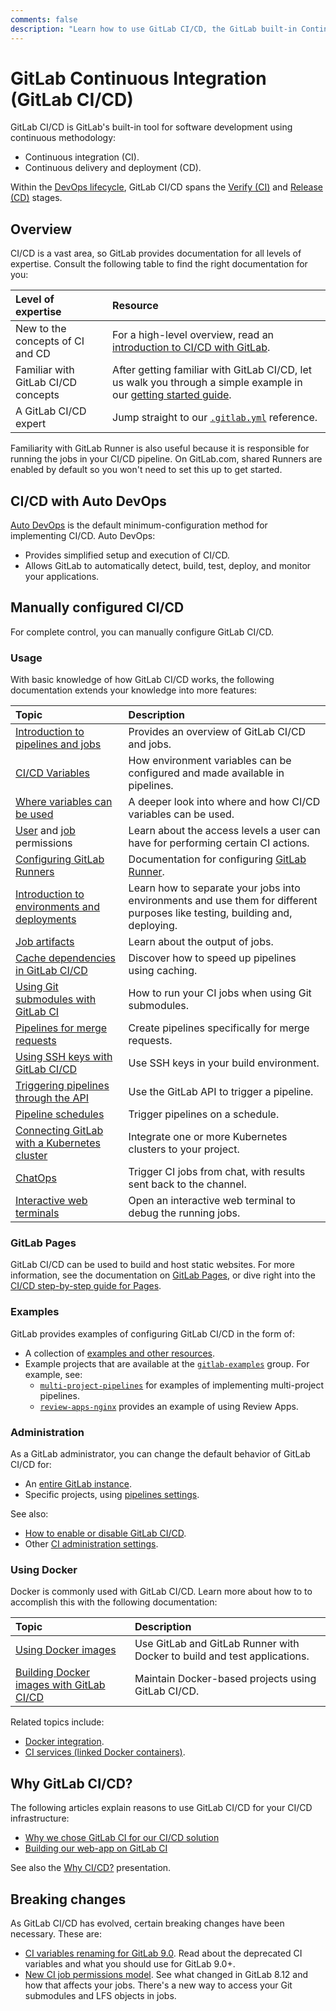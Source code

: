 ```yaml
---
comments: false
description: "Learn how to use GitLab CI/CD, the GitLab built-in Continuous Integration, Continuous Deployment, and Continuous Delivery toolset to build, test, and deploy your application."
---
```


# GitLab Continuous Integration (GitLab CI/CD)

GitLab CI/CD is GitLab's built-in tool for software development using continuous methodology:

- Continuous integration (CI).
- Continuous delivery and deployment (CD).

Within the [DevOps lifecycle](../README.md#the-entire-devops-lifecycle), GitLab CI/CD spans
the [Verify (CI)](../README.md#verify) and [Release (CD)](../README.md#release) stages.

## Overview

CI/CD is a vast area, so GitLab provides documentation for all levels of expertise. Consult the following table to find the right documentation for you:

| Level of expertise                  | Resource                                                                                                                                  |
|:------------------------------------|:------------------------------------------------------------------------------------------------------------------------------------------|
| New to the concepts of CI and CD    | For a high-level overview, read an [introduction to CI/CD with GitLab](introduction/index.md).                                            |
| Familiar with GitLab CI/CD concepts | After getting familiar with GitLab CI/CD, let us walk you through a simple example in our [getting started guide](quick_start/README.md). |
| A GitLab CI/CD expert               | Jump straight to our [`.gitlab.yml`](yaml/README.md) reference.                                                                           |

Familiarity with GitLab Runner is also useful because it is responsible for running the jobs in your
CI/CD pipeline. On GitLab.com, shared Runners are enabled by default so you won't need to set this up to get started.

## CI/CD with Auto DevOps

[Auto DevOps](../topics/autodevops/index.md) is the default minimum-configuration method for
implementing CI/CD. Auto DevOps:

- Provides simplified setup and execution of CI/CD.
- Allows GitLab to automatically detect, build, test, deploy, and monitor your applications.

## Manually configured CI/CD

For complete control, you can manually configure GitLab CI/CD.

### Usage

With basic knowledge of how GitLab CI/CD works, the following documentation extends your knowledge
into more features:

| Topic                                                                                                  | Description                                                                                                                  |
|:-------------------------------------------------------------------------------------------------------|:-----------------------------------------------------------------------------------------------------------------------------|
| [Introduction to pipelines and jobs](pipelines.md)                                                     | Provides an overview of GitLab CI/CD and jobs.                                                                               |
| [CI/CD Variables](variables/README.md)                                                                 | How environment variables can be configured and made available in pipelines.                                                 |
| [Where variables can be used](variables/where_variables_can_be_used.md)                                | A deeper look into where and how CI/CD variables can be used.                                                                |
| [User](../user/permissions.md#gitlab-ci) and [job](../user/permissions.md#job-permissions) permissions | Learn about the access levels a user can have for performing certain CI actions.                                             |
| [Configuring GitLab Runners](runners/README.md)                                                        | Documentation for configuring [GitLab Runner](https://docs.gitlab.com/runner/).                                              |
| [Introduction to environments and deployments](environments.md)                                        | Learn how to separate your jobs into environments and use them for different purposes like testing, building and, deploying. |
| [Job artifacts](../user/project/pipelines/job_artifacts.md)                                            | Learn about the output of jobs.                                                                                              |
| [Cache dependencies in GitLab CI/CD](caching/index.md)                                                 | Discover how to speed up pipelines using caching.                                                                            |
| [Using Git submodules with GitLab CI](git_submodules.md)                                               | How to run your CI jobs when using Git submodules.                                                                           |
| [Pipelines for merge requests](merge_request_pipelines/index.md)                                       | Create pipelines specifically for merge requests.                                                                            |
| [Using SSH keys with GitLab CI/CD](ssh_keys/README.md)                                                 | Use SSH keys in your build environment.                                                                                      |
| [Triggering pipelines through the API](triggers/README.md)                                             | Use the GitLab API to trigger a pipeline.                                                                                    |
| [Pipeline schedules](../user/project/pipelines/schedules.md)                                           | Trigger pipelines on a schedule.                                                                                             |
| [Connecting GitLab with a Kubernetes cluster](../user/project/clusters/index.md)                       | Integrate one or more Kubernetes clusters to your project.                                                                   |
| [ChatOps](chatops/README.md)                                                                           | Trigger CI jobs from chat, with results sent back to the channel.                                                            |
| [Interactive web terminals](interactive_web_terminal/index.md)                                         | Open an interactive web terminal to debug the running jobs.                                                                  |

### GitLab Pages

GitLab CI/CD can be used to build and host static websites. For more information, see the
documentation on [GitLab Pages](../user/project/pages/index.md),
or dive right into the [CI/CD step-by-step guide for Pages](../user/project/pages/getting_started_part_four.md).

### Examples

GitLab provides examples of configuring GitLab CI/CD in the form of:

- A collection of [examples and other resources](examples/README.md).
- Example projects that are available at the [`gitlab-examples`](https://gitlab.com/gitlab-examples) group. For example, see:
  - [`multi-project-pipelines`](https://gitlab.com/gitlab-examples/multi-project-pipelines) for examples of implementing multi-project pipelines.
  - [`review-apps-nginx`](https://gitlab.com/gitlab-examples/review-apps-nginx/) provides an example of using Review Apps.

### Administration

As a GitLab administrator, you can change the default behavior of GitLab CI/CD for:

- An [entire GitLab instance](../user/admin_area/settings/continuous_integration.md).
- Specific projects, using [pipelines settings](../user/project/pipelines/settings.md).

See also:

- [How to enable or disable GitLab CI/CD](enable_or_disable_ci.md).
- Other [CI administration settings](../administration/index.md#continuous-integration-settings).

### Using Docker

Docker is commonly used with GitLab CI/CD. Learn more about how to to accomplish this with the following
documentation:

| Topic                                                                    | Description                                                              |
|:-------------------------------------------------------------------------|:-------------------------------------------------------------------------|
| [Using Docker images](docker/using_docker_images.md)                     | Use GitLab and GitLab Runner with Docker to build and test applications. |
| [Building Docker images with GitLab CI/CD](docker/using_docker_build.md) | Maintain Docker-based projects using GitLab CI/CD.                       |

Related topics include:

- [Docker integration](docker/README.md).
- [CI services (linked Docker containers)](services/README.md).

## Why GitLab CI/CD?

The following articles explain reasons to use GitLab CI/CD for your CI/CD infrastructure:

- [Why we chose GitLab CI for our CI/CD solution](https://about.gitlab.com/2016/10/17/gitlab-ci-oohlala/)
- [Building our web-app on GitLab CI](https://about.gitlab.com/2016/07/22/building-our-web-app-on-gitlab-ci/)

See also the [Why CI/CD?](https://docs.google.com/presentation/d/1OGgk2Tcxbpl7DJaIOzCX4Vqg3dlwfELC3u2jEeCBbDk) presentation.

## Breaking changes

As GitLab CI/CD has evolved, certain breaking changes have been necessary. These are:

- [CI variables renaming for GitLab 9.0](variables/README.md#gitlab-90-renaming). Read about the
  deprecated CI variables and what you should use for GitLab 9.0+.
- [New CI job permissions model](../user/project/new_ci_build_permissions_model.md).
  See what changed in GitLab 8.12 and how that affects your jobs.
  There's a new way to access your Git submodules and LFS objects in jobs.
